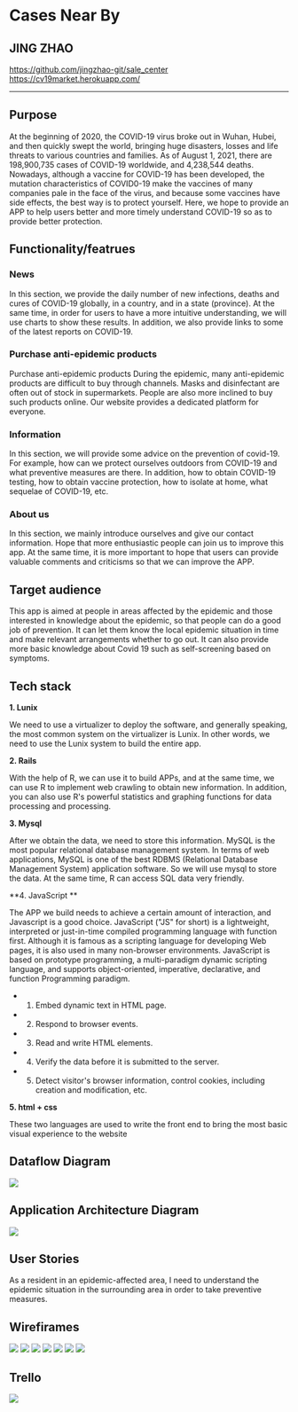 # Cases Near By
## JING ZHAO
https://github.com/jingzhao-git/sale_center
https://cv19market.herokuapp.com/

------------------------------------------------



## Purpose 

At the beginning of 2020, the COVID-19 virus broke out in Wuhan, Hubei, and then quickly swept the world, bringing huge disasters, losses and life threats to various countries and families. As of August 1, 2021, there are 198,900,735 cases of COVID-19 worldwide, and 4,238,544 deaths.
Nowadays, although a vaccine for COVID-19 has been developed, the mutation characteristics of COVID0-19 make the vaccines of many companies pale in the face of the virus, and because some vaccines have side effects, the best way is to protect yourself. Here, we hope to provide an APP to help users better and more timely understand COVID-19 so as to provide better protection.



## Functionality/featrues

### News

In this section, we provide the daily number of new infections, deaths and cures of COVID-19 globally, in a country, and in a state (province). At the same time, in order for users to have a more intuitive understanding, we will use charts to show these results. In addition, we also provide links to some of the latest reports on COVID-19.

### Purchase anti-epidemic products

Purchase anti-epidemic products
During the epidemic, many anti-epidemic products are difficult to buy through channels. Masks and disinfectant are often out of stock in supermarkets. People are also more inclined to buy such products online. Our website provides a dedicated platform for everyone.

### Information

In this section, we will provide some advice on the prevention of covid-19. For example, how can we protect ourselves outdoors from COVID-19 and what preventive measures are there. In addition, how to obtain COVID-19 testing, how to obtain vaccine protection, how to isolate at home, what sequelae of COVID-19, etc.



### About us

In this section, we mainly introduce ourselves and give our contact information. Hope that more enthusiastic people can join us to improve this app. At the same time, it is more important to hope that users can provide valuable comments and criticisms so that we can improve the APP.



## Target audience 

This app is aimed at people in areas affected by the epidemic and those interested in knowledge about the epidemic, so that people can do a good job of prevention. It can let them know the local epidemic situation in time and make relevant arrangements whether to go out. It can also provide more basic knowledge about Covid 19 such as self-screening based on symptoms.



## Tech stack

**1. Lunix**

We need to use a virtualizer to deploy the software, and generally speaking, the most common system on the virtualizer is Lunix. In other words, we need to use the Lunix system to build the entire app.

**2. Rails**

With the help of R, we can use it to build APPs, and at the same time, we can use R to implement web crawling to obtain new information. In addition, you can also use R's powerful statistics and graphing functions for data processing and processing.

**3. Mysql**

After we obtain the data, we need to store this information. MySQL is the most popular relational database management system. In terms of web applications, MySQL is one of the best RDBMS (Relational Database Management System) application software. So we will use mysql to store the data. At the same time, R can access SQL data very friendly.

**4. JavaScript **

The APP we build needs to achieve a certain amount of interaction, and Javascript is a good choice. JavaScript ("JS" for short) is a lightweight, interpreted or just-in-time compiled programming language with function first. Although it is famous as a scripting language for developing Web pages, it is also used in many non-browser environments. JavaScript is based on prototype programming, a multi-paradigm dynamic scripting language, and supports object-oriented, imperative, declarative, and function Programming paradigm.

   - 1) Embed dynamic text in HTML page.
   - 2) Respond to browser events.
   - 3) Read and write HTML elements.
   - 4) Verify the data before it is submitted to the server.
   - 5) Detect visitor's browser information, control cookies, including creation and modification, etc.
 
**5. html + css**

These two languages are used to write the front end to bring the most basic visual experience to the website

## Dataflow Diagram

![](rdmephoto/Data_Flow.jpeg)

## Application Architecture Diagram

![](rdmephoto/Architecture.jpeg)

## User Stories
As a resident in an epidemic-affected area, I need to understand the epidemic situation in the surrounding area in order to take preventive measures.
## Wirefirames
![](rdmephoto/1.png)
![](rdmephoto/2.png)
![](rdmephoto/3.png)
![](rdmephoto/4.png)
![](rdmephoto/5.png)
![](rdmephoto/6.png)
![](rdmephoto/7.png)

## Trello
![](rdmephoto/Trello.png)





